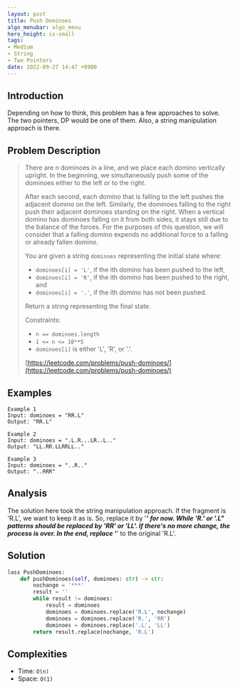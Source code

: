 ```yaml
---
layout: post
title: Push Dominoes
algo_menubar: algo_menu
hero_height: is-small
tags:
- Medium
- String
- Two Pointers
date: 2022-09-27 14:47 +0900
---
```

## Introduction
Depending on how to think, this problem has a few approaches to solve.
The two pointers, DP would be one of them. Also, a string manipulation approach is there.

## Problem Description
> There are n dominoes in a line, and we place each domino vertically upright.
> In the beginning, we simultaneously push some of the dominoes either to the left or to the right.
>
> After each second, each domino that is falling to the left pushes the adjacent domino on the left.
> Similarly, the dominoes falling to the right push their adjacent dominoes standing on the right.
> When a vertical domino has dominoes falling on it from both sides, it stays still due to the balance of the forces.
> For the purposes of this question, we will consider that a falling domino expends
> no additional force to a falling or already fallen domino.
>
> You are given a string `dominoes` representing the initial state where:
> - `dominoes[i] = 'L'`, if the ith domino has been pushed to the left,
> - `dominoes[i] = 'R'`, if the ith domino has been pushed to the right, and
> - `dominoes[i] = '.'`, if the ith domino has not been pushed.
>
> Return a string representing the final state.
>
> Constraints:
> - `n == dominoes.length`
> - `1 <= n <= 10**5`
> - `dominoes[i]` is either 'L', 'R', or '.'.
>
> [https://leetcode.com/problems/push-dominoes/](https://leetcode.com/problems/push-dominoes/)

## Examples
```
Example 1
Input: dominoes = "RR.L"
Output: "RR.L"
```

```
Example 2
Input: dominoes = ".L.R...LR..L.."
Output: "LL.RR.LLRRLL.."
```

```
Example 3
Input: dominoes = "..R.."
Output: "..RRR"
```

## Analysis
The solution here took the string manipulation approach.
If the fragment is 'R.L', we want to keep it as is. So, replace it by '***' for now.
While 'R.' or '.L" patterns should be replaced by 'RR' or 'LL'.
If there's no more change, the process is over.
In the end, replace '***' to the original 'R.L'.

## Solution
```python
lass PushDominoes:
    def pushDominoes(self, dominoes: str) -> str:
        nochange = '***'
        result = ''
        while result != dominoes:
            result = dominoes
            dominoes = dominoes.replace('R.L', nochange)
            dominoes = dominoes.replace('R.', 'RR')
            dominoes = dominoes.replace('.L', 'LL')
        return result.replace(nochange, 'R.L')
```

## Complexities
- Time: `O(n)`
- Space: `O(1)`
